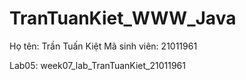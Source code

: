 # TranTuanKiet_WWW_Java
Họ tên: Trần Tuấn Kiệt
Mã sinh viên: 21011961

Lab05: week07_lab_TranTuanKiet_21011961